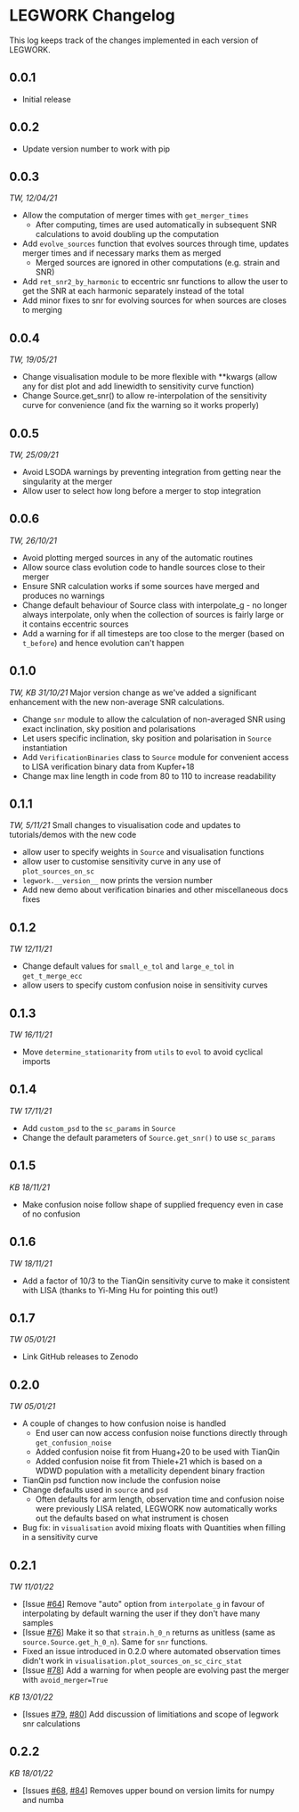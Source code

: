 # LEGWORK Changelog
This log keeps track of the changes implemented in each version of LEGWORK.

## 0.0.1
- Initial release

## 0.0.2
- Update version number to work with pip

## 0.0.3
*TW, 12/04/21*
- Allow the computation of merger times with ``get_merger_times``
    - After computing, times are used automatically
    in subsequent SNR calculations to avoid doubling up the computation
- Add ``evolve_sources`` function that evolves sources through time, updates merger times and if necessary marks them as merged
    - Merged sources are ignored in other computations (e.g. strain and SNR)
- Add ``ret_snr2_by_harmonic`` to eccentric snr functions to allow the user to get the SNR at each harmonic separately instead of the total
- Add minor fixes to snr for evolving sources for when sources are closes to merging

## 0.0.4
*TW, 19/05/21*
- Change visualisation module to be more flexible with **kwargs (allow any for dist plot and add linewidth to sensitivity curve function)
- Change Source.get_snr() to allow re-interpolation of the sensitivity curve for convenience (and fix the warning so it works properly)

## 0.0.5
*TW, 25/09/21*
- Avoid LSODA warnings by preventing integration from getting near the singularity at the merger
- Allow user to select how long before a merger to stop integration

## 0.0.6
*TW, 26/10/21*
- Avoid plotting merged sources in any of the automatic routines
- Allow source class evolution code to handle sources close to their merger
- Ensure SNR calculation works if some sources have merged and produces no warnings
- Change default behaviour of Source class with interpolate_g - no longer always interpolate, only when the collection of sources is fairly large or it contains eccentric sources
- Add a warning for if all timesteps are too close to the merger (based on `t_before`) and hence evolution can't happen

## 0.1.0
*TW, KB 31/10/21*
Major version change as we've added a significant enhancement with the new non-average SNR calculations.

- Change `snr` module to allow the calculation of non-averaged SNR using exact inclination, sky position and polarisations
- Let users specific inclination, sky position and polarisation in `Source` instantiation
- Add `VerificationBinaries` class to `Source` module for convenient access to LISA verification binary data from Kupfer+18
- Change max line length in code from 80 to 110 to increase readability

## 0.1.1
*TW, 5/11/21*
Small changes to visualisation code and updates to tutorials/demos with the new code
- allow user to specify weights in `Source` and visualisation functions
- allow user to customise sensitivity curve in any use of `plot_sources_on_sc`
- `legwork.__version__` now prints the version number
- Add new demo about verification binaries and other miscellaneous docs fixes

## 0.1.2
*TW 12/11/21*
- Change default values for `small_e_tol` and `large_e_tol` in `get_t_merge_ecc`
- allow users to specify custom confusion noise in sensitivity curves

## 0.1.3
*TW 16/11/21*
- Move `determine_stationarity` from `utils` to `evol` to avoid cyclical imports

## 0.1.4
*TW 17/11/21*
- Add `custom_psd` to the `sc_params` in `Source`
- Change the default parameters of `Source.get_snr()` to use `sc_params`

## 0.1.5
*KB 18/11/21*
- Make confusion noise follow shape of supplied frequency even in case of no confusion

## 0.1.6
*TW 18/11/21*
- Add a factor of 10/3 to the TianQin sensitivity curve to make it consistent with LISA (thanks to Yi-Ming Hu for pointing this out!)

## 0.1.7
*TW 05/01/21*
- Link GitHub releases to Zenodo

## 0.2.0
*TW 05/01/21*
- A couple of changes to how confusion noise is handled
    - End user can now access confusion noise functions directly through `get_confusion_noise`
    - Added confusion noise fit from Huang+20 to be used with TianQin
    - Added confusion noise fit from Thiele+21 which is based on a WDWD population with a metallicity dependent binary fraction
- TianQin psd function now include the confusion noise
- Change defaults used in `source` and `psd`
    - Often defaults for arm length, observation time and confusion noise were previously LISA related, LEGWORK now automatically works out the defaults based on what instrument is chosen
- Bug fix: in `visualisation` avoid mixing floats with Quantities when filling in a sensitivity curve

## 0.2.1
*TW 11/01/22*
- [Issue [#64](https://github.com/TeamLEGWORK/LEGWORK/issues/64)] Remove "auto" option from `interpolate_g` in favour of interpolating by default warning the user if they don't have many samples
- [Issue [#76](https://github.com/TeamLEGWORK/LEGWORK/issues/76)] Make it so that `strain.h_0_n` returns as unitless (same as `source.Source.get_h_0_n`). Same for `snr` functions.
- Fixed an issue introduced in 0.2.0 where automated observation times didn't work in `visualisation.plot_sources_on_sc_circ_stat`
- [Issue [#78](https://github.com/TeamLEGWORK/LEGWORK/issues/78)] Add a warning for when people are evolving past the merger with `avoid_merger=True`

*KB 13/01/22*
- [Issues [#79](https://github.com/TeamLEGWORK/LEGWORK/issues/79), [#80](https://github.com/TeamLEGWORK/LEGWORK/issues/80)] Add discussion of limitiations and scope of legwork snr calculations

## 0.2.2
*KB 18/01/22*
- [Issues [#68](https://github.com/TeamLEGWORK/LEGWORK/issues/68), [#84](https://github.com/TeamLEGWORK/LEGWORK/issues/84)] Removes upper bound on version limits for numpy and numba
